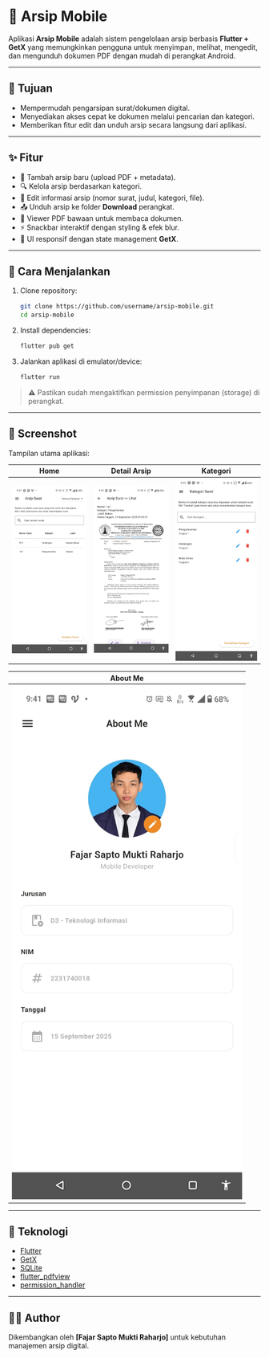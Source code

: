 # 📂 Arsip Mobile

Aplikasi **Arsip Mobile** adalah sistem pengelolaan arsip berbasis **Flutter + GetX** yang memungkinkan pengguna untuk menyimpan, melihat, mengedit, dan mengunduh dokumen PDF dengan mudah di perangkat Android.

---

## 🎯 Tujuan
- Mempermudah pengarsipan surat/dokumen digital.  
- Menyediakan akses cepat ke dokumen melalui pencarian dan kategori.  
- Memberikan fitur edit dan unduh arsip secara langsung dari aplikasi.  

---

## ✨ Fitur
- 📑 Tambah arsip baru (upload PDF + metadata).  
- 🔍 Kelola arsip berdasarkan kategori.  
- 📝 Edit informasi arsip (nomor surat, judul, kategori, file).  
- 📤 Unduh arsip ke folder **Download** perangkat.  
- 📖 Viewer PDF bawaan untuk membaca dokumen.  
- ⚡ Snackbar interaktif dengan styling & efek blur.  
- 🎨 UI responsif dengan state management **GetX**.  

---

## 🚀 Cara Menjalankan
1. Clone repository:
   ```bash
   git clone https://github.com/username/arsip-mobile.git
   cd arsip-mobile
   ```

2. Install dependencies:
   ```bash
   flutter pub get
   ```

3. Jalankan aplikasi di emulator/device:
   ```bash
   flutter run
   ```

> ⚠️ Pastikan sudah mengaktifkan permission penyimpanan (storage) di perangkat.

---

## 📸 Screenshot
Tampilan utama aplikasi:

| Home | Detail Arsip | Kategori |
|------|--------------|------------|
| ![Home](screenshoot/arsip.jpg) | ![Detail](screenshoot/lihat.jpg) | ![Edit](screenshoot/kategori.jpg) |

| About Me |
|----------|
| ![Home](screenshoot/AboutMe.jpg) |

---

## 📌 Teknologi
- [Flutter](https://flutter.dev/)  
- [GetX](https://pub.dev/packages/get)  
- [SQLite](https://pub.dev/packages/sqflite)  
- [flutter_pdfview](https://pub.dev/packages/flutter_pdfview)  
- [permission_handler](https://pub.dev/packages/permission_handler)  

---

## 👨‍💻 Author
Dikembangkan oleh **[Fajar Sapto Mukti Raharjo]** untuk kebutuhan manajemen arsip digital.
